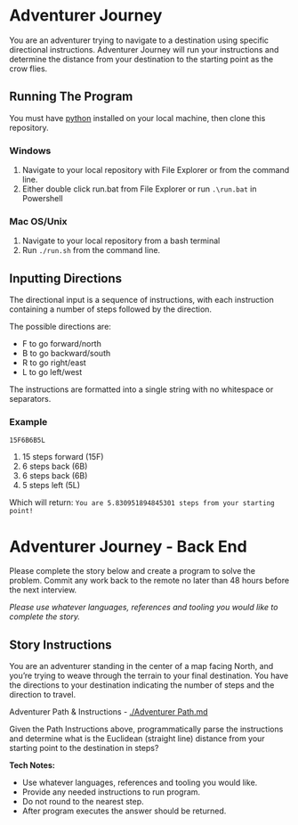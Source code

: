# Adventurer Journey
You are an adventurer trying to navigate to a destination using specific directional instructions. Adventurer Journey will run your instructions and determine the distance from your destination to the starting point as the crow flies. 

## Running The Program
You must have [python](https://www.python.org/downloads/) installed on your local machine, then clone this repository. 

### Windows
1. Navigate to your local repository with File Explorer or from the command line.
2. Either double click run.bat from File Explorer or run `.\run.bat` in Powershell

### Mac OS/Unix
1. Navigate to your local repository from a bash terminal
2. Run `./run.sh` from the command line.

## Inputting Directions
The directional input is a sequence of instructions, with each instruction containing a number of steps followed by the direction.

The possible directions are:
- F to go forward/north
- B to go backward/south
- R to go right/east
- L to go left/west

The instructions are formatted into a single string with no whitespace or separators.

### Example
`15F6B6B5L`

1. 15 steps forward (15F)
2. 6 steps back (6B)
3. 6 steps back (6B)
4. 5 steps left (5L)

Which will return:
```You are 5.830951894845301 steps from your starting point!```

# Adventurer Journey - Back End
Please complete the story below and create a program to solve the problem. Commit any work back to the remote no later than 48 hours before the next interview.

*Please use whatever languages, references and tooling you would like to complete the story.*

## Story Instructions
You are an adventurer standing in the center of a map facing North, and you’re trying to weave through the terrain to your final destination. You have the directions to your destination indicating the number of steps and the direction to travel.

Adventurer Path & Instructions - [./Adventurer Path.md](./Adventurer%20Path.md)

Given the Path Instructions above, programmatically parse the instructions and determine what is the Euclidean (straight line) distance from your starting point to the destination in steps?

**Tech Notes:**
- Use whatever languages, references and tooling you would like.
- Provide any needed instructions to run program.
- Do not round to the nearest step.
- After program executes the answer should be returned.